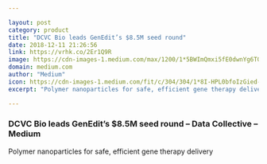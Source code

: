 ```yaml
---

layout: post
category: product
title: "DCVC Bio leads GenEdit’s $8.5M seed round"
date: 2018-12-11 21:26:56
link: https://vrhk.co/2Er1Q9R
image: https://cdn-images-1.medium.com/max/1200/1*5BWImQmxi5fE0dwnYg6TGg.jpeg
domain: medium.com
author: "Medium"
icon: https://cdn-images-1.medium.com/fit/c/304/304/1*8I-HPL0bfoIzGied-dzOvA.png
excerpt: "Polymer nanoparticles for safe, efficient gene therapy delivery"

---
```


### DCVC Bio leads GenEdit’s $8.5M seed round – Data Collective – Medium

Polymer nanoparticles for safe, efficient gene therapy delivery